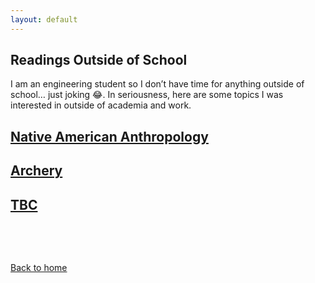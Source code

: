```yaml
---
layout: default
---
```

## Readings Outside of School
I am an engineering student so I don’t have time for anything outside of school… just joking 😂. In seriousness, here are some topics I was interested in outside of academia and work.

## [Native American Anthropology](./native.html)

## [Archery](./archery.html)

## [TBC](./non_existant.html)

&nbsp;

&nbsp;

[Back to home](https://ceudan.github.io/)

